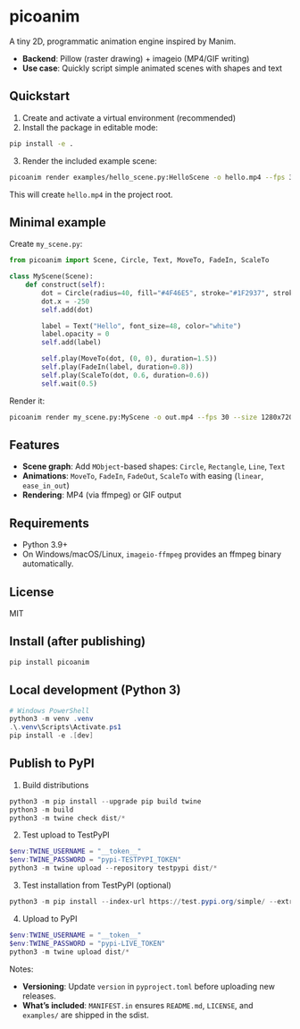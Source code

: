 # picoanim

A tiny 2D, programmatic animation engine inspired by Manim.

- **Backend**: Pillow (raster drawing) + imageio (MP4/GIF writing)
- **Use case**: Quickly script simple animated scenes with shapes and text

## Quickstart

1. Create and activate a virtual environment (recommended)
2. Install the package in editable mode:

```bash
pip install -e .
```

3. Render the included example scene:

```bash
picoanim render examples/hello_scene.py:HelloScene -o hello.mp4 --fps 30 --size 1280x720
```

This will create `hello.mp4` in the project root.

## Minimal example

Create `my_scene.py`:

```python
from picoanim import Scene, Circle, Text, MoveTo, FadeIn, ScaleTo

class MyScene(Scene):
    def construct(self):
        dot = Circle(radius=40, fill="#4F46E5", stroke="#1F2937", stroke_width=6)
        dot.x = -250
        self.add(dot)

        label = Text("Hello", font_size=48, color="white")
        label.opacity = 0
        self.add(label)

        self.play(MoveTo(dot, (0, 0), duration=1.5))
        self.play(FadeIn(label, duration=0.8))
        self.play(ScaleTo(dot, 0.6, duration=0.6))
        self.wait(0.5)
```

Render it:

```bash
picoanim render my_scene.py:MyScene -o out.mp4 --fps 30 --size 1280x720
```

## Features

- **Scene graph**: Add `MObject`-based shapes: `Circle`, `Rectangle`, `Line`, `Text`
- **Animations**: `MoveTo`, `FadeIn`, `FadeOut`, `ScaleTo` with easing (`linear`, `ease_in_out`)
- **Rendering**: MP4 (via ffmpeg) or GIF output

## Requirements

- Python 3.9+
- On Windows/macOS/Linux, `imageio-ffmpeg` provides an ffmpeg binary automatically.

## License

MIT

## Install (after publishing)

```bash
pip install picoanim
```

## Local development (Python 3)

```powershell
# Windows PowerShell
python3 -m venv .venv
.\.venv\Scripts\Activate.ps1
pip install -e .[dev]
```

## Publish to PyPI

1) Build distributions

```powershell
python3 -m pip install --upgrade pip build twine
python3 -m build
python3 -m twine check dist/*
```

2) Test upload to TestPyPI

```powershell
$env:TWINE_USERNAME = "__token__"
$env:TWINE_PASSWORD = "pypi-TESTPYPI_TOKEN"
python3 -m twine upload --repository testpypi dist/*
```

3) Test installation from TestPyPI (optional)

```powershell
python3 -m pip install --index-url https://test.pypi.org/simple/ --extra-index-url https://pypi.org/simple picoanim
```

4) Upload to PyPI

```powershell
$env:TWINE_USERNAME = "__token__"
$env:TWINE_PASSWORD = "pypi-LIVE_TOKEN"
python3 -m twine upload dist/*
```

Notes:

- **Versioning**: Update `version` in `pyproject.toml` before uploading new releases.
- **What’s included**: `MANIFEST.in` ensures `README.md`, `LICENSE`, and `examples/` are shipped in the sdist.
